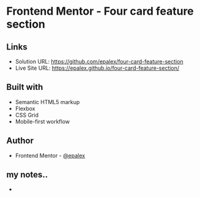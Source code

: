# Frontend Mentor - Four card feature section

## Links

- Solution URL: https://github.com/epalex/four-card-feature-section
- Live Site URL: https://epalex.github.io/four-card-feature-section/

## Built with

- Semantic HTML5 markup
- Flexbox
- CSS Grid
- Mobile-first workflow

## Author

- Frontend Mentor - [@epalex](https://www.frontendmentor.io/profile/epalex)

## my notes..

-
